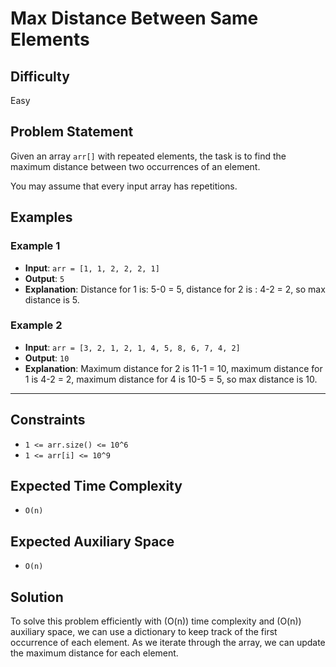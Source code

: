 # Max Distance Between Same Elements

## Difficulty
Easy

## Problem Statement
Given an array `arr[]` with repeated elements, the task is to find the maximum distance between two occurrences of an element.

You may assume that every input array has repetitions.

## Examples

### Example 1
- **Input**: `arr = [1, 1, 2, 2, 2, 1]`
- **Output**: `5`
- **Explanation**: Distance for 1 is: 5-0 = 5, distance for 2 is : 4-2 = 2, so max distance is 5.

### Example 2
- **Input**: `arr = [3, 2, 1, 2, 1, 4, 5, 8, 6, 7, 4, 2]`
- **Output**: `10`
- **Explanation**: Maximum distance for 2 is 11-1 = 10, maximum distance for 1 is 4-2 = 2, maximum distance for 4 is 10-5 = 5, so max distance is 10.

---

## Constraints
- `1 <= arr.size() <= 10^6`
- `1 <= arr[i] <= 10^9`

## Expected Time Complexity
- `O(n)`

## Expected Auxiliary Space
- `O(n)`

## Solution

To solve this problem efficiently with \(O(n)\) time complexity and \(O(n)\) auxiliary space, we can use a dictionary to keep track of the first occurrence of each element. As we iterate through the array, we can update the maximum distance for each element.
